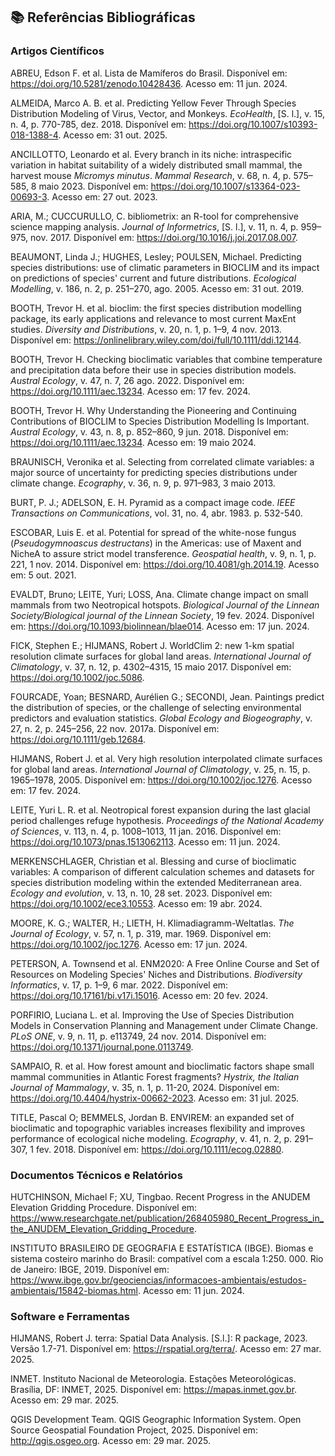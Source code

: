 ## 📚 Referências Bibliográficas

### Artigos Científicos

ABREU, Edson F. et al. Lista de Mamíferos do Brasil. Disponível em: <https://doi.org/10.5281/zenodo.10428436>. Acesso em: 11 jun. 2024.

ALMEIDA, Marco A. B. et al. Predicting Yellow Fever Through Species Distribution Modeling of Virus, Vector, and Monkeys. *EcoHealth*, [S. l.], v. 15, n. 4, p. 770-785, dez. 2018. Disponível em: <https://doi.org/10.1007/s10393-018-1388-4>. Acesso em: 31 out. 2025.

ANCILLOTTO, Leonardo et al. Every branch in its niche: intraspecific variation in habitat suitability of a widely distributed small mammal, the harvest mouse *Micromys minutus*. *Mammal Research*, v. 68, n. 4, p. 575–585, 8 maio 2023. Disponível em: <https://doi.org/10.1007/s13364-023-00693-3>. Acesso em: 27 out. 2023.

ARIA, M.; CUCCURULLO, C. bibliometrix: an R-tool for comprehensive science mapping analysis. *Journal of Informetrics*, [S. l.], v. 11, n. 4, p. 959–975, nov. 2017. Disponível em: <https://doi.org/10.1016/j.joi.2017.08.007>.

BEAUMONT, Linda J.; HUGHES, Lesley; POULSEN, Michael. Predicting species distributions: use of climatic parameters in BIOCLIM and its impact on predictions of species' current and future distributions. *Ecological Modelling*, v. 186, n. 2, p. 251–270, ago. 2005. Acesso em: 31 out. 2019.

BOOTH, Trevor H. et al. bioclim: the first species distribution modelling package, its early applications and relevance to most current MaxEnt studies. *Diversity and Distributions*, v. 20, n. 1, p. 1–9, 4 nov. 2013. Disponível em: <https://onlinelibrary.wiley.com/doi/full/10.1111/ddi.12144>.

BOOTH, Trevor H. Checking bioclimatic variables that combine temperature and precipitation data before their use in species distribution models. *Austral Ecology*, v. 47, n. 7, 26 ago. 2022. Disponível em: <https://doi.org/10.1111/aec.13234>. Acesso em: 17 fev. 2024.

BOOTH, Trevor H. Why Understanding the Pioneering and Continuing Contributions of BIOCLIM to Species Distribution Modelling Is Important. *Austral Ecology*, v. 43, n. 8, p. 852–860, 9 jun. 2018. Disponível em: <https://doi.org/10.1111/aec.13234>. Acesso em: 19 maio 2024.

BRAUNISCH, Veronika et al. Selecting from correlated climate variables: a major source of uncertainty for predicting species distributions under climate change. *Ecography*, v. 36, n. 9, p. 971–983, 3 maio 2013.

BURT, P. J.; ADELSON, E. H. Pyramid as a compact image code. *IEEE Transactions on Communications*, vol. 31, no. 4, abr. 1983. p. 532-540.

ESCOBAR, Luis E. et al. Potential for spread of the white-nose fungus (*Pseudogymnoascus destructans*) in the Americas: use of Maxent and NicheA to assure strict model transference. *Geospatial health*, v. 9, n. 1, p. 221, 1 nov. 2014. Disponível em: <https://doi.org/10.4081/gh.2014.19>. Acesso em: 5 out. 2021.

EVALDT, Bruno; LEITE, Yuri; LOSS, Ana. Climate change impact on small mammals from two Neotropical hotspots. *Biological Journal of the Linnean Society/Biological journal of the Linnean Society*, 19 fev. 2024. Disponível em: <https://doi.org/10.1093/biolinnean/blae014>. Acesso em: 17 jun. 2024.

FICK, Stephen E.; HIJMANS, Robert J. WorldClim 2: new 1-km spatial resolution climate surfaces for global land areas. *International Journal of Climatology*, v. 37, n. 12, p. 4302–4315, 15 maio 2017. Disponível em: <https://doi.org/10.1002/joc.5086>.

FOURCADE, Yoan; BESNARD, Aurélien G.; SECONDI, Jean. Paintings predict the distribution of species, or the challenge of selecting environmental predictors and evaluation statistics. *Global Ecology and Biogeography*, v. 27, n. 2, p. 245–256, 22 nov. 2017a. Disponível em: <https://doi.org/10.1111/geb.12684>.

HIJMANS, Robert J. et al. Very high resolution interpolated climate surfaces for global land areas. *International Journal of Climatology*, v. 25, n. 15, p. 1965–1978, 2005. Disponível em: <https://doi.org/10.1002/joc.1276>. Acesso em: 17 fev. 2024.

LEITE, Yuri L. R. et al. Neotropical forest expansion during the last glacial period challenges refuge hypothesis. *Proceedings of the National Academy of Sciences*, v. 113, n. 4, p. 1008–1013, 11 jan. 2016. Disponível em: <https://doi.org/10.1073/pnas.1513062113>. Acesso em: 11 jun. 2024.

MERKENSCHLAGER, Christian et al. Blessing and curse of bioclimatic variables: A comparison of different calculation schemes and datasets for species distribution modeling within the extended Mediterranean area. *Ecology and evolution*, v. 13, n. 10, 28 set. 2023. Disponível em: <https://doi.org/10.1002/ece3.10553>. Acesso em: 19 abr. 2024.

MOORE, K. G.; WALTER, H.; LIETH, H. Klimadiagramm-Weltatlas. *The Journal of Ecology*, v. 57, n. 1, p. 319, mar. 1969. Disponível em: <https://doi.org/10.1002/joc.1276>. Acesso em: 17 jun. 2024.

PETERSON, A. Townsend et al. ENM2020: A Free Online Course and Set of Resources on Modeling Species' Niches and Distributions. *Biodiversity Informatics*, v. 17, p. 1–9, 6 mar. 2022. Disponível em: <https://doi.org/10.17161/bi.v17i.15016>. Acesso em: 20 fev. 2024.

PORFIRIO, Luciana L. et al. Improving the Use of Species Distribution Models in Conservation Planning and Management under Climate Change. *PLoS ONE*, v. 9, n. 11, p. e113749, 24 nov. 2014. Disponível em: <https://doi.org/10.1371/journal.pone.0113749>.

SAMPAIO, R. et al. How forest amount and bioclimatic factors shape small mammal communities in Atlantic Forest fragments? *Hystrix, the Italian Journal of Mammalogy*, v. 35, n. 1, p. 11-20, 2024. Disponível em: <https://doi.org/10.4404/hystrix-00662-2023>. Acesso em: 31 jul. 2025.

TITLE, Pascal O; BEMMELS, Jordan B. ENVIREM: an expanded set of bioclimatic and topographic variables increases flexibility and improves performance of ecological niche modeling. *Ecography*, v. 41, n. 2, p. 291–307, 1 fev. 2018. Disponível em: <https://doi.org/10.1111/ecog.02880>.

### Documentos Técnicos e Relatórios

HUTCHINSON, Michael F; XU, Tingbao. Recent Progress in the ANUDEM Elevation Gridding Procedure. Disponível em: <https://www.researchgate.net/publication/268405980_Recent_Progress_in_the_ANUDEM_Elevation_Gridding_Procedure>.

INSTITUTO BRASILEIRO DE GEOGRAFIA E ESTATÍSTICA (IBGE). Biomas e sistema costeiro marinho do Brasil: compatível com a escala 1:250. 000. Rio de Janeiro: IBGE, 2019. Disponível em: <https://www.ibge.gov.br/geociencias/informacoes-ambientais/estudos-ambientais/15842-biomas.html>. Acesso em: 11 jun. 2024.

### Software e Ferramentas

HIJMANS, Robert J. terra: Spatial Data Analysis. [S.l.]: R package, 2023. Versão 1.7-71. Disponível em: <https://rspatial.org/terra/>. Acesso em: 27 mar. 2025.

INMET. Instituto Nacional de Meteorologia. Estações Meteorológicas. Brasília, DF: INMET, 2025. Disponível em: <https://mapas.inmet.gov.br>. Acesso em: 29 mar. 2025.

QGIS Development Team. QGIS Geographic Information System. Open Source Geospatial Foundation Project, 2025. Disponível em: <http://qgis.osgeo.org>. Acesso em: 29 mar. 2025.
